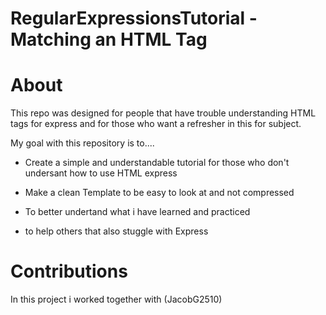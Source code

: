 # RegularExpressionsTutorial - Matching an HTML Tag

# About
This repo was designed for people that have trouble understanding HTML tags for express and for those who want a refresher 
in this for subject.

My goal with this repository is to....

* Create a simple and understandable tutorial for those who don't undersant how to use HTML express
  
* Make a clean Template to be easy to look at and not compressed

* To better undertand what i have learned and practiced

* to help others that also stuggle with Express

# Contributions
In this project i worked together with (JacobG2510) 
